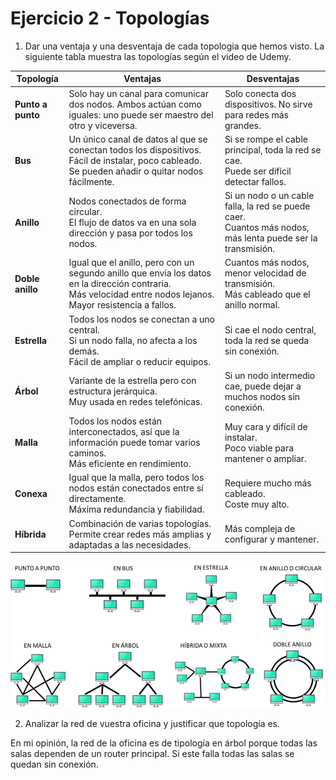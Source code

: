 # Ejercicio 2 - Topologías

1. Dar una ventaja y una desventaja de cada topologia que hemos visto.
La siguiente tabla muestra las topologías según el video de Udemy. 

| **Topología**         | **Ventajas**                                                                                                                                                          | **Desventajas**                                                                                                                                              |
|------------------------|------------------------------------------------------------------------------------------------------------------------------------------------------------------------|---------------------------------------------------------------------------------------------------------------------------------------------------------------|
| **Punto a punto**      | Solo hay un canal para comunicar dos nodos. Ambos actúan como iguales: uno puede ser maestro del otro y viceversa.                                                    | Solo conecta dos dispositivos. No sirve para redes más grandes.                                                                                               |
| **Bus**                | Un único canal de datos al que se conectan todos los dispositivos. <br> Fácil de instalar, poco cableado. <br> Se pueden añadir o quitar nodos fácilmente.             | Si se rompe el cable principal, toda la red se cae. <br> Puede ser difícil detectar fallos.                                                                   |
| **Anillo**             | Nodos conectados de forma circular. <br> El flujo de datos va en una sola dirección y pasa por todos los nodos.                                                       | Si un nodo o un cable falla, la red se puede caer. <br> Cuantos más nodos, más lenta puede ser la transmisión.                                                |
| **Doble anillo**       | Igual que el anillo, pero con un segundo anillo que envía los datos en la dirección contraria. <br> Más velocidad entre nodos lejanos. <br> Mayor resistencia a fallos. | Cuantos más nodos, menor velocidad de transmisión. <br> Más cableado que el anillo normal.                                                                    |
| **Estrella**           | Todos los nodos se conectan a uno central. <br> Si un nodo falla, no afecta a los demás. <br> Fácil de ampliar o reducir equipos.                                      | Si cae el nodo central, toda la red se queda sin conexión.                                                                                   |
| **Árbol**              | Variante de la estrella pero con estructura jerárquica. <br> Muy usada en redes telefónicas.                                                                           | Si un nodo intermedio cae, puede dejar a muchos nodos sin conexión.                                                                                           |
| **Malla**              | Todos los nodos están interconectados, así que la información puede tomar varios caminos. <br> Más eficiente en rendimiento.                                           | Muy cara y difícil de instalar. <br> Poco viable para mantener o ampliar.                                                                                     |
| **Conexa** | Igual que la malla, pero todos los nodos están conectados entre sí directamente. <br> Máxima redundancia y fiabilidad.                                                 | Requiere mucho más cableado. <br> Coste muy alto.                                                                                                              |
| **Híbrida**            | Combinación de varias topologías. <br> Permite crear redes más amplias y adaptadas a las necesidades.                                                                 | Más compleja de configurar y mantener.                                                                                                                        |


<img src="../auxiliar/image-319.png">

<br> 

2. Analizar la red de vuestra oficina y justificar que topología es.

En mi opinión, la red de la oficina es de tipología en árbol porque todas las salas dependen de un router principal. Si este falla todas las salas se quedan sin conexión. 